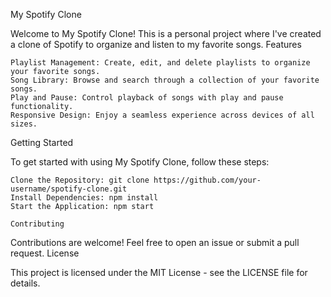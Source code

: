 My Spotify Clone

Welcome to My Spotify Clone! This is a personal project where I've created a clone of Spotify to organize and listen to my favorite songs.
Features

    Playlist Management: Create, edit, and delete playlists to organize your favorite songs.
    Song Library: Browse and search through a collection of your favorite songs.
    Play and Pause: Control playback of songs with play and pause functionality.
    Responsive Design: Enjoy a seamless experience across devices of all sizes.

Getting Started

To get started with using My Spotify Clone, follow these steps:

    Clone the Repository: git clone https://github.com/your-username/spotify-clone.git
    Install Dependencies: npm install
    Start the Application: npm start

    Contributing

Contributions are welcome! Feel free to open an issue or submit a pull request.
License

This project is licensed under the MIT License - see the LICENSE file for details.
